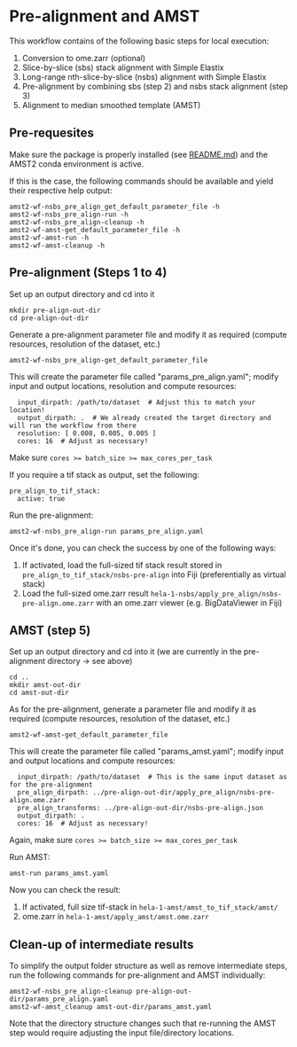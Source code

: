 # Pre-alignment and AMST

This workflow contains of the following basic steps for local execution:

 1. Conversion to ome.zarr (optional)
 2. Slice-by-slice (sbs) stack alignment with Simple Elastix
 3. Long-range nth-slice-by-slice (nsbs) alignment with Simple Elastix
 4. Pre-alignment by combining sbs (step 2) and nsbs stack alignment (step 3)
 5. Alignment to median smoothed template (AMST)

## Pre-requesites

Make sure the package is properly installed (see [README.md](../README.md)) 
and the AMST2 conda environment is active.

If this is the case, the following commands should be available and yield their respective help output:

```
amst2-wf-nsbs_pre_align_get_default_parameter_file -h
amst2-wf-nsbs_pre_align-run -h
amst2-wf-nsbs_pre_align-cleanup -h
amst2-wf-amst-get_default_parameter_file -h
amst2-wf-amst-run -h
amst2-wf-amst-cleanup -h
```

## Pre-alignment (Steps 1 to 4)

Set up an output directory and cd into it

```
mkdir pre-align-out-dir
cd pre-align-out-dir
```

Generate a pre-alignment parameter file and modify it as required (compute resources, resolution of the dataset, etc.)

```
amst2-wf-nsbs_pre_align-get_default_parameter_file
```

This will create the parameter file called "params_pre_align.yaml"; modify input and output locations, resolution and compute resources:

```
  input_dirpath: /path/to/dataset  # Adjust this to match your location!
  output_dirpath: .  # We already created the target directory and will run the workflow from there
  resolution: [ 0.008, 0.005, 0.005 ] 
  cores: 16  # Adjust as necessary!
```

Make sure ```cores >= batch_size >= max_cores_per_task```

If you require a tif stack as output, set the following:

```
pre_align_to_tif_stack:
  active: true
```

Run the pre-alignment:

```
amst2-wf-nsbs_pre_align-run params_pre_align.yaml
```

Once it's done, you can check the success by one of the following ways:

 1. If activated, load the full-sized tif stack result stored in ```pre_align_to_tif_stack/nsbs-pre-align``` into Fiji (preferentially as virtual stack)
 2. Load the full-sized ome.zarr result ```hela-1-nsbs/apply_pre_align/nsbs-pre-align.ome.zarr``` with an ome.zarr viewer (e.g. BigDataViewer in Fiji)

## AMST (step 5)

Set up an output directory and cd into it (we are currently in the pre-alignment directory -> see above)

```
cd ..
mkdir amst-out-dir
cd amst-out-dir
```

As for the pre-alignment, generate a parameter file and modify it as required (compute resources, resolution of the dataset, etc.)

```
amst2-wf-amst-get_default_parameter_file
```

This will create the parameter file called "params_amst.yaml"; modify input and output locations and compute resources:

```
  input_dirpath: /path/to/dataset  # This is the same input dataset as for the pre-alignment
  pre_align_dirpath: ../pre-align-out-dir/apply_pre_align/nsbs-pre-align.ome.zarr
  pre_align_transforms: ../pre-align-out-dir/nsbs-pre-align.json
  output_dirpath: . 
  cores: 16  # Adjust as necessary!
```

Again, make sure ```cores >= batch_size >= max_cores_per_task```

Run AMST:

```
amst-run params_amst.yaml
```

Now you can check the result:
 1. If activated, full size tif-stack in ```hela-1-amst/amst_to_tif_stack/amst/```
 2. ome.zarr in ```hela-1-amst/apply_amst/amst.ome.zarr```

## Clean-up of intermediate results

To simplify the output folder structure as well as remove intermediate steps, run the following commands for 
pre-alignment and AMST individually:

```
amst2-wf-nsbs_pre_align-cleanup pre-align-out-dir/params_pre_align.yaml
amst2-wf-amst_cleanup amst-out-dir/params_amst.yaml
```

Note that the directory structure changes such that re-running the AMST step would require adjusting the input 
file/directory locations.
